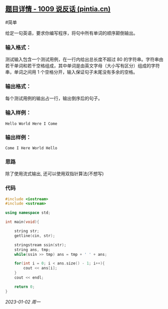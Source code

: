 ## [题目详情 - 1009 说反话 (pintia.cn)](https://pintia.cn/problem-sets/994805260223102976/exam/problems/994805314941992960)

#简单

给定一句英语，要求你编写程序，将句中所有单词的顺序颠倒输出。

### 输入格式：

测试输入包含一个测试用例，在一行内给出总长度不超过 80 的字符串。字符串由若干单词和若干空格组成，其中单词是由英文字母（大小写有区分）组成的字符串，单词之间用 1 个空格分开，输入保证句子末尾没有多余的空格。

### 输出格式：

每个测试用例的输出占一行，输出倒序后的句子。

### 输入样例：

```in
Hello World Here I Come
```

### 输出样例：

```out
Come I Here World Hello
```

### 思路

除了使用流式输出, 还可以使用双指针算法(不想写)

### 代码

```cpp
#include <iostream>
#include <sstream>

using namespace std;

int main(void){

    string str;
    getline(cin, str);

    stringstream ssin(str);
    string ans, tmp;
    while(ssin >> tmp) ans = tmp + ' ' + ans;

    for(int i = 0; i < ans.size() - 1; i++){
        cout << ans[i];
    }
    cout << endl;

    return 0;
}
```




*2023-01-02 周一*